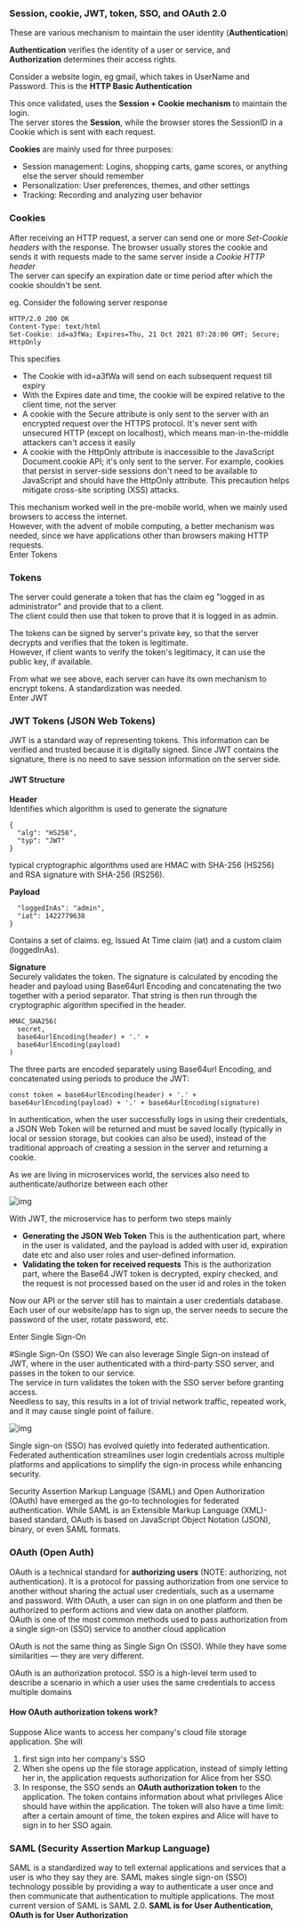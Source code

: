 ### Session, cookie, JWT, token, SSO, and OAuth 2.0

These are various mechanism to maintain the user identity (**Authentication**)

**Authentication** verifies the identity of a user or service, and   
**Authorization** determines their access rights. 


Consider a website login, eg gmail, which takes in UserName and Password. This is the **HTTP Basic Authentication**

This once validated, uses the **Session + Cookie mechanism** to maintain the login.  
The server stores the **Session**, while the browser stores the SessionID in a Cookie which is sent with each request.

**Cookies** are mainly used for three purposes:
* Session management: Logins, shopping carts, game scores, or anything else the server should remember
* Personalization: User preferences, themes, and other settings
* Tracking: Recording and analyzing user behavior

### Cookies
After receiving an HTTP request, a server can send one or more _Set-Cookie headers_ with the response. The browser usually stores the cookie and sends it with requests made to the same server inside a _Cookie HTTP header_  
The server can specify an expiration date or time period after which the cookie shouldn't be sent. 

eg. Consider the following server response
```text
HTTP/2.0 200 OK
Content-Type: text/html
Set-Cookie: id=a3fWa; Expires=Thu, 21 Oct 2021 07:28:00 GMT; Secure; HttpOnly
```
This specifies
* The Cookie with id=a3fWa will send on each subsequent request till expiry
* With the Expires date and time, the cookie will be expired relative to the client time, not the server
* A cookie with the Secure attribute is only sent to the server with an encrypted request over the HTTPS protocol. It's never sent with unsecured HTTP (except on localhost), which means man-in-the-middle attackers can't access it easily
* A cookie with the HttpOnly attribute is inaccessible to the JavaScript Document.cookie API; it's only sent to the server. For example, cookies that persist in server-side sessions don't need to be available to JavaScript and should have the HttpOnly attribute. This precaution helps mitigate cross-site scripting (XSS) attacks.

This mechanism worked well in the pre-mobile world, when we mainly used browsers to access the internet.  
However, with the advent of mobile computing, a better mechanism was needed, since we have applications other than browsers making HTTP requests.  
Enter Tokens

### Tokens
The server could generate a token that has the claim eg "logged in as administrator" and provide that to a client.  
The client could then use that token to prove that it is logged in as admin. 

The tokens can be signed by server's private key, so that the server decrypts and verifies that the token is legitimate.  
However, if client wants to verify the token's legitimacy, it can use the public key, if available.

From what we see above, each server can have its own mechanism to encrypt tokens. A standardization was needed.  
Enter JWT

### JWT Tokens (JSON Web Tokens)
JWT is a standard way of representing tokens. This information can be verified and trusted because it is digitally signed. Since JWT contains the signature, there is no need to save session information on the server side.

#### JWT Structure

**Header**  
Identifies which algorithm is used to generate the signature
```
{
  "alg": "HS256",
  "typ": "JWT"
}
```
typical cryptographic algorithms used are HMAC with SHA-256 (HS256) and RSA signature with SHA-256 (RS256).

**Payload**
```{
  "loggedInAs": "admin",
  "iat": 1422779638
}
```
Contains a set of claims. eg, Issued At Time claim (iat) and a custom claim (loggedInAs).

**Signature**   
Securely validates the token. The signature is calculated by encoding the header and payload using Base64url Encoding and concatenating the two together with a period separator. That string is then run through the cryptographic algorithm specified in the header.
```
HMAC_SHA256(
  secret,
  base64urlEncoding(header) + '.' +
  base64urlEncoding(payload)
)
```
The three parts are encoded separately using Base64url Encoding, and concatenated using periods to produce the JWT:
```
const token = base64urlEncoding(header) + '.' + base64urlEncoding(payload) + '.' + base64urlEncoding(signature)
```

In authentication, when the user successfully logs in using their credentials, a JSON Web Token will be returned and must be saved locally (typically in local or session storage, but cookies can also be used), instead of the traditional approach of creating a session in the server and returning a cookie. 


As we are living in microservices world, the services also need to authenticate/authorize between each other

![img](imgs/jwt.png)

With JWT, the microservice has to perform two steps mainly
* **Generating the JSON Web Token** This is the authentication part, where in the user is validated, and the payload is added with user id, expiration date etc and also user roles and user-defined information.
* **Validating the token for received requests** This is the authorization part, where the Base64 JWT token is decrypted, expiry checked, and the request is not processed based on the user id and roles in the token

Now our API or the server still has to maintain a user credentials database. Each user of our website/app has to sign up, the server needs to secure the password of the user, rotate password, etc. 

Enter Single Sign-On 

#Single Sign-On (SSO)
We can also leverage Single Sign-on instead of JWT, where in the user authenticated with a third-party SSO server, and passes in the token to our service.  
The service in turn validates the token with the SSO server before granting access.  
Needless to say, this results in a lot of trivial network traffic, repeated work, and it may cause single point of failure.

![img](imgs/sso.png)

Single sign-on (SSO) has evolved quietly into federated authentication. Federated authentication streamlines user login credentials across multiple platforms and applications to simplify the sign-in process while enhancing security.

Security Assertion Markup Language (SAML) and Open Authorization (OAuth) have emerged as the go-to technologies for federated authentication. While SAML is an Extensible Markup Language (XML)-based standard, OAuth is based on JavaScript Object Notation (JSON), binary, or even SAML formats.

### OAuth (Open Auth)
OAuth is a technical standard for **authorizing users** (NOTE: authorizing, not authentication). It is a protocol for passing authorization from one service to another without sharing the actual user credentials, such as a username and password. With OAuth, a user can sign in on one platform and then be authorized to perform actions and view data on another platform.  
OAuth is one of the most common methods used to pass authorization from a single sign-on (SSO) service to another cloud application

OAuth is not the same thing as Single Sign On (SSO). While they have some similarities — they are very different.

OAuth is an authorization protocol. SSO is a high-level term used to describe a scenario in which a user uses the same credentials to access multiple domains

#### How OAuth authorization tokens work?

Suppose Alice wants to access her company's cloud file storage application. She will
1. first sign into her company's SSO
2. When she opens up the file storage application, instead of simply letting her in, the application requests authorization for Alice from her SSO.
3. In response, the SSO sends an **OAuth authorization token** to the application. The token contains information about what privileges Alice should have within the application. The token will also have a time limit: after a certain amount of time, the token expires and Alice will have to sign in to her SSO again.

### SAML (Security Assertion Markup Language)
SAML is a standardized way to tell external applications and services that a user is who they say they are. SAML makes single sign-on (SSO) technology possible by providing a way to authenticate a user once and then communicate that authentication to multiple applications. The most current version of SAML is SAML 2.0.
**SAML is for User Authentication, OAuth is for User Authorization** 
